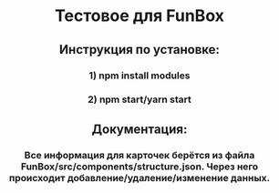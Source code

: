 <h1 align="center">Тестовое для FunBox</a> 
<h2 align="center">Инструкция по установке:</h3>
<h3 align="center">1) npm install modules</h3>
<h3 align="center">2) npm start/yarn start</h3>
<h2 align="center">Документация:</h3>
<h3 align="center">Все информация для карточек берётся из файла FunBox/src/components/structure.json. Через него происходит добавление/удаление/изменение данных.</h3>
